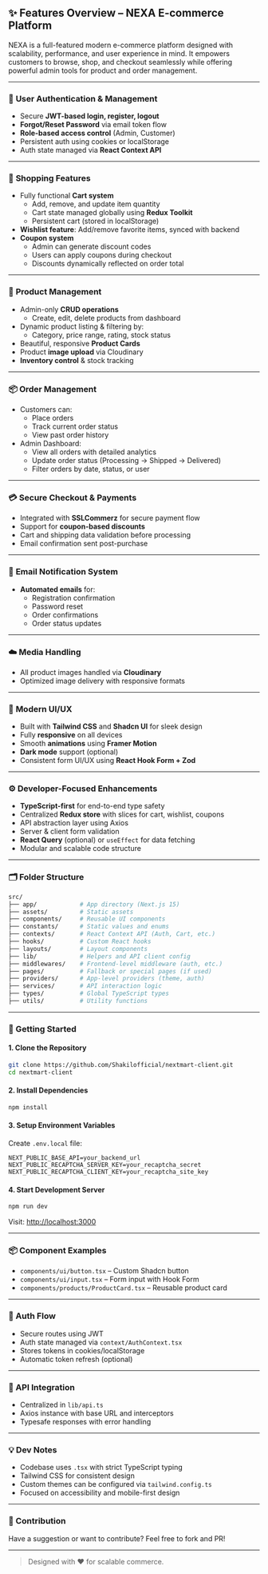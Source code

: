 ## ✨ Features Overview – NEXA E-commerce Platform

NEXA is a full-featured modern e-commerce platform designed with scalability, performance, and user experience in mind. It empowers customers to browse, shop, and checkout seamlessly while offering powerful admin tools for product and order management.

---

### 👤 **User Authentication & Management**
- Secure **JWT-based login, register, logout**
- **Forgot/Reset Password** via email token flow
- **Role-based access control** (Admin, Customer)
- Persistent auth using cookies or localStorage
- Auth state managed via **React Context API**

---

### 🛒 **Shopping Features**
- Fully functional **Cart system**
  - Add, remove, and update item quantity
  - Cart state managed globally using **Redux Toolkit**
  - Persistent cart (stored in localStorage)
- **Wishlist feature**: Add/remove favorite items, synced with backend
- **Coupon system**
  - Admin can generate discount codes
  - Users can apply coupons during checkout
  - Discounts dynamically reflected on order total

---

### 🧾 **Product Management**
- Admin-only **CRUD operations**
  - Create, edit, delete products from dashboard
- Dynamic product listing & filtering by:
  - Category, price range, rating, stock status
- Beautiful, responsive **Product Cards**
- Product **image upload** via Cloudinary
- **Inventory control** & stock tracking

---

### 📦 **Order Management**
- Customers can:
  - Place orders
  - Track current order status
  - View past order history
- Admin Dashboard:
  - View all orders with detailed analytics
  - Update order status (Processing → Shipped → Delivered)
  - Filter orders by date, status, or user

---

### 💳 **Secure Checkout & Payments**
- Integrated with **SSLCommerz** for secure payment flow
- Support for **coupon-based discounts**
- Cart and shipping data validation before processing
- Email confirmation sent post-purchase

---

### 📧 **Email Notification System**
- **Automated emails** for:
  - Registration confirmation
  - Password reset
  - Order confirmations
  - Order status updates

---

### ☁️ **Media Handling**
- All product images handled via **Cloudinary**
- Optimized image delivery with responsive formats

---

### 🎨 **Modern UI/UX**
- Built with **Tailwind CSS** and **Shadcn UI** for sleek design
- Fully **responsive** on all devices
- Smooth **animations** using **Framer Motion**
- **Dark mode** support (optional)
- Consistent form UI/UX using **React Hook Form + Zod**

---

### ⚙️ **Developer-Focused Enhancements**
- **TypeScript-first** for end-to-end type safety
- Centralized **Redux store** with slices for cart, wishlist, coupons
- API abstraction layer using Axios
- Server & client form validation
- **React Query** (optional) or `useEffect` for data fetching
- Modular and scalable code structure


---

### 🗂️ Folder Structure

```bash
src/
├── app/            # App directory (Next.js 15)
├── assets/         # Static assets
├── components/     # Reusable UI components
├── constants/      # Static values and enums
├── contexts/       # React Context API (Auth, Cart, etc.)
├── hooks/          # Custom React hooks
├── layouts/        # Layout components
├── lib/            # Helpers and API client config
├── middlewares/    # Frontend-level middleware (auth, etc.)
├── pages/          # Fallback or special pages (if used)
├── providers/      # App-level providers (theme, auth)
├── services/       # API interaction logic
├── types/          # Global TypeScript types
├── utils/          # Utility functions
```

---

### 🚀 Getting Started

#### 1. Clone the Repository

```bash
git clone https://github.com/Shakilofficial/nextmart-client.git
cd nextmart-client
```

#### 2. Install Dependencies

```bash
npm install
```

#### 3. Setup Environment Variables

Create `.env.local` file:

```env
NEXT_PUBLIC_BASE_API=your_backend_url
NEXT_PUBLIC_RECAPTCHA_SERVER_KEY=your_recaptcha_secret
NEXT_PUBLIC_RECAPTCHA_CLIENT_KEY=your_recaptcha_site_key
```

#### 4. Start Development Server

```bash
npm run dev
```

Visit: [http://localhost:3000](http://localhost:3000)

---

### 📦 Component Examples

- `components/ui/button.tsx` – Custom Shadcn button
- `components/ui/input.tsx` – Form input with Hook Form
- `components/products/ProductCard.tsx` – Reusable product card

---

### 🔐 Auth Flow

- Secure routes using JWT
- Auth state managed via `context/AuthContext.tsx`
- Stores tokens in cookies/localStorage
- Automatic token refresh (optional)

---

### 📡 API Integration

- Centralized in `lib/api.ts`
- Axios instance with base URL and interceptors
- Typesafe responses with error handling

---

### 💡 Dev Notes

- Codebase uses `.tsx` with strict TypeScript typing
- Tailwind CSS for consistent design
- Custom themes can be configured via `tailwind.config.ts`
- Focused on accessibility and mobile-first design

---

### 📣 Contribution

Have a suggestion or want to contribute? Feel free to fork and PR!

---

> Designed with ❤️ for scalable commerce.

